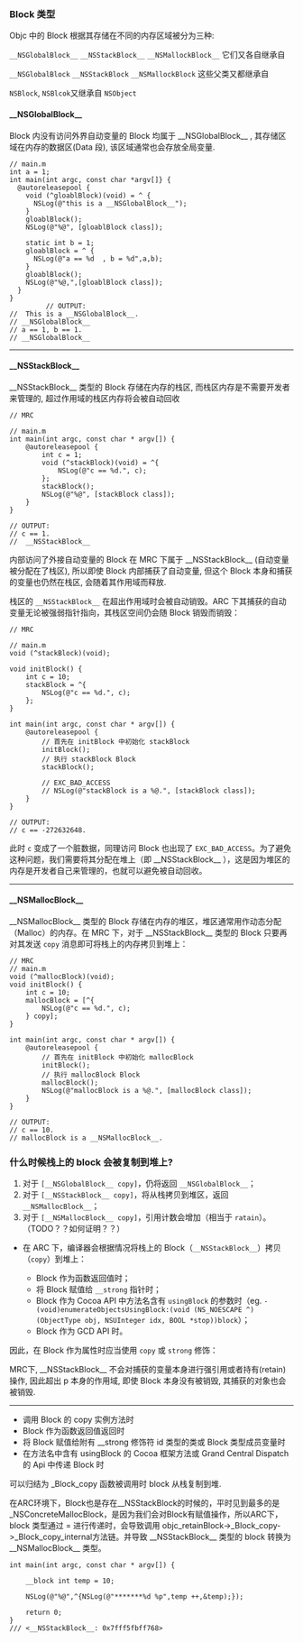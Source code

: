 ### Block 类型

Objc 中的 Block 根据其存储在不同的内存区域被分为三种: 

`__NSGlobalBlock__` `__NSStackBlock__` `__NSMallockBlock__` 它们又各自继承自

`__NSGlobalBlock` `__NSStackBlock` `__NSMallockBlock`  这些父类又都继承自

`NSBlock`, `NSBlcok`又继承自 `NSObject`

#### \_\_NSGlobalBlock__

Block 内没有访问外界自动变量的 Block 均属于  \_\_NSGlobalBlock__ , 其存储区域在内存的数据区(Data 段), 该区域通常也会存放全局变量.

```objc
// main.m
int a = 1;
int main(int argc, const char *argv[]} {
  @autoreleasepool {
    void (^gloablBlock)(void) = ^ {
      NSLog(@"this is a __NSGlobalBlock__");
    }
    gloablBlock();
    NSLog(@"%@", [gloablBlock class]);

    static int b = 1;
    gloablBlock = ^ {
      NSLog(@"a == %d  , b = %d",a,b);
    }
    gloablBlock();
    NSLog(@"%@,",[gloablBlock class]);
  }
}
         // OUTPUT:
//  This is a __NSGlobalBlock__.
// __NSGlobalBlock__
// a == 1, b == 1.
// __NSGlobalBlock__

```

------------------------

#### \_\_NSStackBlock__ 

 \_\_NSStackBlock__  类型的 Block 存储在内存的栈区, 而栈区内存是不需要开发者来管理的, 超过作用域的栈区内存将会被自动回收

```objc
// MRC

// main.m
int main(int argc, const char * argv[]) {
    @autoreleasepool {
        int c = 1;
        void (^stackBlock)(void) = ^{
            NSLog(@"c == %d.", c);
        };
        stackBlock();
        NSLog(@"%@", [stackBlock class]);
    }
}

// OUTPUT:
// c == 1.
//  __NSStackBlock__

```

内部访问了外接自动变量的 Block 在 MRC 下属于 \_\_NSStackBlock__ (自动变量被分配在了栈区), 所以即使 Block 内部捕获了自动变量, 但这个 Block 本身和捕获的变量也仍然在栈区, 会随着其作用域而释放.

栈区的 `__NSStackBlock__` 在超出作用域时会被自动销毁。ARC 下其捕获的自动变量无论被强弱指针指向，其栈区空间仍会随 Block 销毁而销毁：

```objc
// MRC

// main.m
void (^stackBlock)(void);

void initBlock() {
    int c = 10;
    stackBlock = ^{
        NSLog(@"c == %d.", c);
    };
}

int main(int argc, const char * argv[]) {
    @autoreleasepool {
        // 首先在 initBlock 中初始化 stackBlock
        initBlock();
        // 执行 stackBlock Block
        stackBlock();

        // EXC_BAD_ACCESS
        // NSLog(@"stackBlock is a %@.", [stackBlock class]);
    }
}

// OUTPUT:
// c == -272632648.

```

此时 `c` 变成了一个脏数据，同理访问 Block 也出现了 `EXC_BAD_ACCESS`。为了避免这种问题，我们需要将其分配在堆上（即 \_\_NSStackBlock__ ），这是因为堆区的内存是开发者自己来管理的，也就可以避免被自动回收。

------------

####  \_\_NSMallocBlock__

\_\_NSMallocBlock__ 类型的 Block 存储在内存的堆区，堆区通常用作动态分配（Malloc）的内存。在 MRC 下，对于 \_\_NSStackBlock__ 类型的 Block 只要再对其发送 `copy` 消息即可将栈上的内存拷贝到堆上：

```objc
// MRC
// main.m
void (^mallocBlock)(void);
void initBlock() {
    int c = 10;
    mallocBlock = [^{
        NSLog(@"c == %d.", c);
    } copy];
}

int main(int argc, const char * argv[]) {
    @autoreleasepool {
        // 首先在 initBlock 中初始化 mallocBlock
        initBlock();
        // 执行 mallocBlock Block
        mallocBlock();
        NSLog(@"mallocBlock is a %@.", [mallocBlock class]);
    }
}

// OUTPUT:
// c == 10.
// mallocBlock is a __NSMallocBlock__.
```

### 什么时候栈上的 block 会被复制到堆上?

1. 对于 `[__NSGlobalBlock__ copy]`，仍将返回 `__NSGlobalBlock__`；
2. 对于 `[__NSStackBlock__ copy]`，将从栈拷贝到堆区，返回 `__NSMallocBlock__`；
3. 对于 `[__NSMallocBlock__ copy]`，引用计数会增加（相当于 `ratain`）。（TODO？？如何证明？？）

- 在 ARC 下，编译器会根据情况将栈上的 Block（`__NSStackBlock__`）拷贝（`copy`）到堆上：

  - Block 作为函数返回值时；
  - 将 Block 赋值给 `__strong` 指针时；
  - Block 作为 Cocoa API 中方法名含有 `usingBlock` 的参数时（eg. `- (void)enumerateObjectsUsingBlock:(void (NS_NOESCAPE ^)(ObjectType obj, NSUInteger idx, BOOL *stop))block`）；
  - Block 作为 GCD API 时。

因此，在 Block 作为属性时应当使用 `copy` 或 `strong` 修饰：

MRC下, \_\_NSStackBlock__ 不会对捕获的变量本身进行强引用或者持有(retain)操作, 因此超出 p 本身的作用域, 即使 Block 本身没有被销毁, 其捕获的对象也会被销毁.

---------------------------------

+ 调用 Block 的 copy 实例方法时
+ Block 作为函数返回值返回时
+ 将 Block 赋值给附有 __strong 修饰符 id 类型的类或 Block 类型成员变量时
+ 在方法名中含有 usingBlock 的 Cocoa 框架方法或 Grand Central Dispatch 的 Api 中传递 Block 时

可以归结为 _Block_copy 函数被调用时 block 从栈复制到堆.



在ARC环境下，Block也是存在\_\_NSStackBlock的时候的，平时见到最多的是_NSConcreteMallocBlock，是因为我们会对Block有赋值操作，所以ARC下，block 类型通过 = 进行传递时，会导致调用 objc_retainBlock->_Block_copy->_Block_copy_internal方法链。并导致 \_\_NSStackBlock\_\_ 类型的 block 转换为 \_\_NSMallocBlock\_\_ 类型。

```objc
int main(int argc, const char * argv[]) {
    
    __block int temp = 10;
    
    NSLog(@"%@",^{NSLog(@"*******%d %p",temp ++,&temp);});
   
    return 0;
}
/// <__NSStackBlock__: 0x7fff5fbff768>
```

